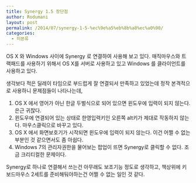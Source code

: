 ```yaml
---
title: Synergy 1.5 장단점
author: Rodumani
layout: post
permalink: /2014/07/synergy-1-5-%ec%9e%a5%eb%8b%a8%ec%a0%90/
categories:
  - 미분류
---
```

OS X 와 Windows 사이에 Synergy 로 연결하여 사용해 보고 있다. 매직마우스와 트랙패드를 사용하기 위해서 OS X를 서버로 사용하고 있고 Windows 를 클라이언트를 사용하고 있다.

생각보다 적은 딜레이 타임으로 부드럽게 잘 연결되서 만족하고 있었는데 정작 본격적으로 사용하니 문제점들이 나타나는데, 

  1. OS X 에서 영어가 아닌 한글 두벌식으로 되어 있으면 윈도우에 입력이 되지 않는다. 은근 귀찮다.
  2. 윈도우에 연결되어 있는 상태로 한영입력키인 오른쪽 alt키가 제대로 작동하지 않는다. 마우스클릭으로 바꾸고 있다.
  3. OS X 에서 화면보호기가 시작되면 윈도우에 입력이 되지 않는다. 이건 어쩔 수 없는 부분인 것 같으면서도 좀 아쉽다.
  4. Windows 7의 관리자권한을 물어보는 팝업이 뜨면 Synergy로 클릭할 수 없다. 조금 크리티컬한 문제이다.

Synergy로 하나로 연결해서 쓰는건 아무래도 보조기능 정도로 생각하고, 책상위에 키보드마우스 2세트를 준비해둬야하는건 어쩔 수 없는 일인 것 같다.
